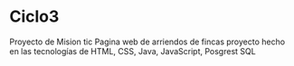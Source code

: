 # Ciclo3
Proyecto de Mision tic  Pagina web de arriendos de fincas proyecto hecho en las tecnologías de HTML, CSS, Java, JavaScript, Posgrest SQL
